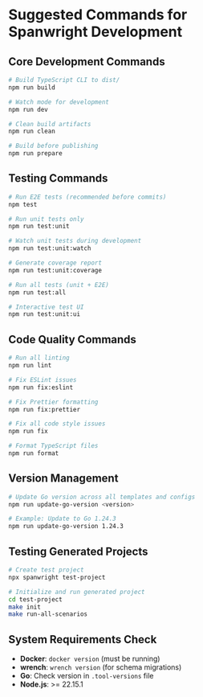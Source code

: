 # Suggested Commands for Spanwright Development

## Core Development Commands
```bash
# Build TypeScript CLI to dist/
npm run build

# Watch mode for development
npm run dev

# Clean build artifacts
npm run clean

# Build before publishing
npm run prepare
```

## Testing Commands
```bash
# Run E2E tests (recommended before commits)
npm test

# Run unit tests only
npm run test:unit

# Watch unit tests during development
npm run test:unit:watch

# Generate coverage report
npm run test:unit:coverage

# Run all tests (unit + E2E)
npm run test:all

# Interactive test UI
npm run test:unit:ui
```

## Code Quality Commands
```bash
# Run all linting
npm run lint

# Fix ESLint issues
npm run fix:eslint

# Fix Prettier formatting
npm run fix:prettier

# Fix all code style issues
npm run fix

# Format TypeScript files
npm run format
```

## Version Management
```bash
# Update Go version across all templates and configs
npm run update-go-version <version>

# Example: Update to Go 1.24.3
npm run update-go-version 1.24.3
```

## Testing Generated Projects
```bash
# Create test project
npx spanwright test-project

# Initialize and run generated project
cd test-project
make init
make run-all-scenarios
```

## System Requirements Check
- **Docker**: `docker version` (must be running)
- **wrench**: `wrench version` (for schema migrations)  
- **Go**: Check version in `.tool-versions` file
- **Node.js**: >= 22.15.1